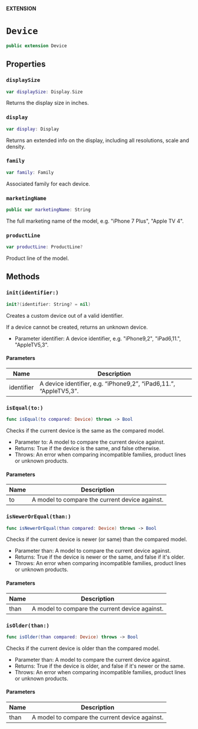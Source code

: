 **EXTENSION**

# `Device`
```swift
public extension Device
```

## Properties
### `displaySize`

```swift
var displaySize: Display.Size
```

Returns the display size in inches.

### `display`

```swift
var display: Display
```

Returns an extended info on the display, including all resolutions, scale and density.

### `family`

```swift
var family: Family
```

Associated family for each device.

### `marketingName`

```swift
public var marketingName: String
```

The full marketing name of the model, e.g. "iPhone 7 Plus", "Apple TV 4".

### `productLine`

```swift
var productLine: ProductLine?
```

Product line of the model.

## Methods
### `init(identifier:)`

```swift
init?(identifier: String? = nil)
```

Creates a custom device out of a valid identifier.

If a device cannot be created, returns an unknown device.

- Parameter identifier: A device identifier, e.g. "iPhone9,2", "iPad6,11.", "AppleTV5,3".

#### Parameters

| Name | Description |
| ---- | ----------- |
| identifier | A device identifier, e.g. “iPhone9,2”, “iPad6,11.”, “AppleTV5,3”. |

### `isEqual(to:)`

```swift
func isEqual(to compared: Device) throws -> Bool
```

Checks if the current device is the same as the compared model.

- Parameter to: A model to compare the current device against.
- Returns: True if the device is the same, and false otherwise.
- Throws: An error when comparing incompatible families, product lines or unknown products.

#### Parameters

| Name | Description |
| ---- | ----------- |
| to | A model to compare the current device against. |

### `isNewerOrEqual(than:)`

```swift
func isNewerOrEqual(than compared: Device) throws -> Bool
```

Checks if the current device is newer (or same) than the compared model.

- Parameter than: A model to compare the current device against.
- Returns: True if the device is newer or the same, and false if it's older.
- Throws: An error when comparing incompatible families, product lines or unknown products.

#### Parameters

| Name | Description |
| ---- | ----------- |
| than | A model to compare the current device against. |

### `isOlder(than:)`

```swift
func isOlder(than compared: Device) throws -> Bool
```

Checks if the current device is older than the compared model.

- Parameter than: A model to compare the current device against.
- Returns: True if the device is older, and false if it's newer or the same.
- Throws: An error when comparing incompatible families, product lines or unknown products.

#### Parameters

| Name | Description |
| ---- | ----------- |
| than | A model to compare the current device against. |
